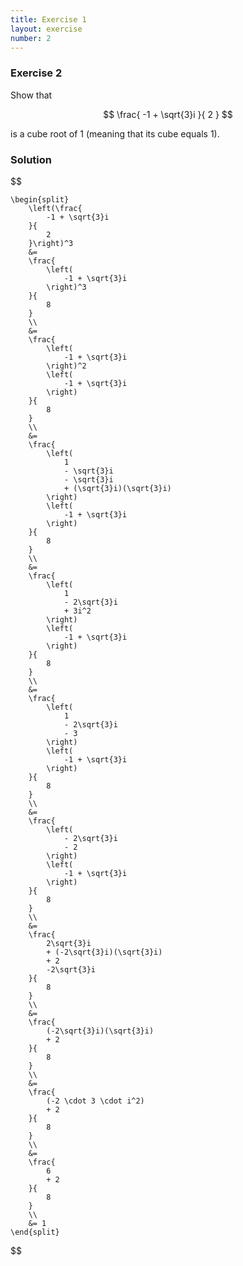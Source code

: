 ```yaml
---
title: Exercise 1
layout: exercise
number: 2
---
```


### Exercise 2

Show that

$$
    \frac{
        -1 + \sqrt{3}i
    }{
        2
    }
$$

is a cube root of 1 (meaning that its cube equals 1).

### Solution

$$

    \begin{split}
        \left(\frac{
            -1 + \sqrt{3}i
        }{
            2
        }\right)^3
        &=
        \frac{
            \left(
                -1 + \sqrt{3}i
            \right)^3
        }{
            8
        }
        \\
        &=
        \frac{
            \left(
                -1 + \sqrt{3}i
            \right)^2
            \left(
                -1 + \sqrt{3}i
            \right)
        }{
            8
        }
        \\
        &=
        \frac{
            \left(
                1
                - \sqrt{3}i
                - \sqrt{3}i
                + (\sqrt{3}i)(\sqrt{3}i)
            \right)
            \left(
                -1 + \sqrt{3}i
            \right)
        }{
            8
        }
        \\
        &=
        \frac{
            \left(
                1
                - 2\sqrt{3}i
                + 3i^2
            \right)
            \left(
                -1 + \sqrt{3}i
            \right)
        }{
            8
        }
        \\
        &=
        \frac{
            \left(
                1
                - 2\sqrt{3}i
                - 3
            \right)
            \left(
                -1 + \sqrt{3}i
            \right)
        }{
            8
        }
        \\
        &=
        \frac{
            \left(
                - 2\sqrt{3}i
                - 2
            \right)
            \left(
                -1 + \sqrt{3}i
            \right)
        }{
            8
        }
        \\
        &=
        \frac{
            2\sqrt{3}i
            + (-2\sqrt{3}i)(\sqrt{3}i)
            + 2
            -2\sqrt{3}i
        }{
            8
        }
        \\
        &=
        \frac{
            (-2\sqrt{3}i)(\sqrt{3}i)
            + 2
        }{
            8
        }
        \\
        &=
        \frac{
            (-2 \cdot 3 \cdot i^2)
            + 2
        }{
            8
        }
        \\
        &=
        \frac{
            6
            + 2
        }{
            8
        }
        \\
        &= 1
    \end{split}
$$
